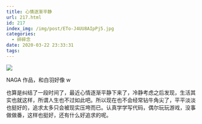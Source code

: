 ```yaml
---
title: 心情逐渐平静
url: 217.html
id: 217
index_img: /img/post/ETo-J4UU8AIpPj5.jpg
categories:
  - 碎碎念
date: 2020-03-22 23:33:31
tags:
---
```


![](/img/post/ETo-J4UU8AIpPj5.jpg)

NAGA 作品，和白羽好像 w

也算是纠结了一段时间了，最近心情逐渐平静下来了，冷静考虑之后发现，生活其实也就这样，所谓人生也不过如此吧。所以现在也不会经常钻牛角尖了，平平淡淡也挺好的，追求太多只会被现实压垮而已。认真学学写代码，偶尔玩玩游戏，没事做做番，这样也挺好，还有什么好追求的呢。
